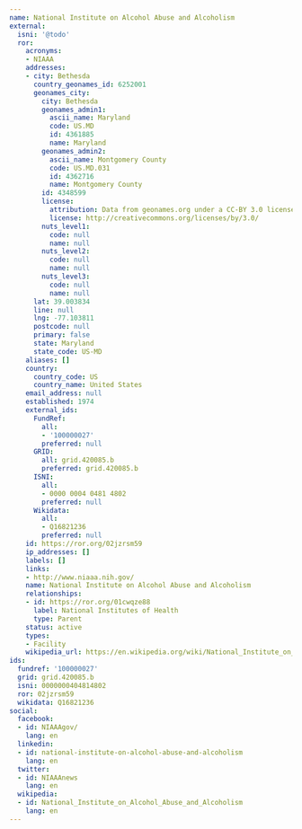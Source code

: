 ```yaml
---
name: National Institute on Alcohol Abuse and Alcoholism
external:
  isni: '@todo'
  ror:
    acronyms:
    - NIAAA
    addresses:
    - city: Bethesda
      country_geonames_id: 6252001
      geonames_city:
        city: Bethesda
        geonames_admin1:
          ascii_name: Maryland
          code: US.MD
          id: 4361885
          name: Maryland
        geonames_admin2:
          ascii_name: Montgomery County
          code: US.MD.031
          id: 4362716
          name: Montgomery County
        id: 4348599
        license:
          attribution: Data from geonames.org under a CC-BY 3.0 license
          license: http://creativecommons.org/licenses/by/3.0/
        nuts_level1:
          code: null
          name: null
        nuts_level2:
          code: null
          name: null
        nuts_level3:
          code: null
          name: null
      lat: 39.003834
      line: null
      lng: -77.103811
      postcode: null
      primary: false
      state: Maryland
      state_code: US-MD
    aliases: []
    country:
      country_code: US
      country_name: United States
    email_address: null
    established: 1974
    external_ids:
      FundRef:
        all:
        - '100000027'
        preferred: null
      GRID:
        all: grid.420085.b
        preferred: grid.420085.b
      ISNI:
        all:
        - 0000 0004 0481 4802
        preferred: null
      Wikidata:
        all:
        - Q16821236
        preferred: null
    id: https://ror.org/02jzrsm59
    ip_addresses: []
    labels: []
    links:
    - http://www.niaaa.nih.gov/
    name: National Institute on Alcohol Abuse and Alcoholism
    relationships:
    - id: https://ror.org/01cwqze88
      label: National Institutes of Health
      type: Parent
    status: active
    types:
    - Facility
    wikipedia_url: https://en.wikipedia.org/wiki/National_Institute_on_Alcohol_Abuse_and_Alcoholism
ids:
  fundref: '100000027'
  grid: grid.420085.b
  isni: 0000000404814802
  ror: 02jzrsm59
  wikidata: Q16821236
social:
  facebook:
  - id: NIAAAgov/
    lang: en
  linkedin:
  - id: national-institute-on-alcohol-abuse-and-alcoholism
    lang: en
  twitter:
  - id: NIAAAnews
    lang: en
  wikipedia:
  - id: National_Institute_on_Alcohol_Abuse_and_Alcoholism
    lang: en
---
```

